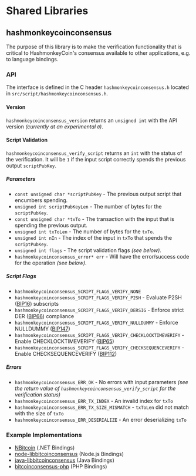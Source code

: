 Shared Libraries
================

## hashmonkeycoinconsensus

The purpose of this library is to make the verification functionality that is critical to HashmonkeyCoin's consensus available to other applications, e.g. to language bindings.

### API

The interface is defined in the C header `hashmonkeycoinconsensus.h` located in  `src/script/hashmonkeycoinconsensus.h`.

#### Version

`hashmonkeycoinconsensus_version` returns an `unsigned int` with the API version *(currently at an experimental `0`)*.

#### Script Validation

`hashmonkeycoinconsensus_verify_script` returns an `int` with the status of the verification. It will be `1` if the input script correctly spends the previous output `scriptPubKey`.

##### Parameters
- `const unsigned char *scriptPubKey` - The previous output script that encumbers spending.
- `unsigned int scriptPubKeyLen` - The number of bytes for the `scriptPubKey`.
- `const unsigned char *txTo` - The transaction with the input that is spending the previous output.
- `unsigned int txToLen` - The number of bytes for the `txTo`.
- `unsigned int nIn` - The index of the input in `txTo` that spends the `scriptPubKey`.
- `unsigned int flags` - The script validation flags *(see below)*.
- `hashmonkeycoinconsensus_error* err` - Will have the error/success code for the operation *(see below)*.

##### Script Flags
- `hashmonkeycoinconsensus_SCRIPT_FLAGS_VERIFY_NONE`
- `hashmonkeycoinconsensus_SCRIPT_FLAGS_VERIFY_P2SH` - Evaluate P2SH ([BIP16](https://github.com/bitcoin/bips/blob/master/bip-0016.mediawiki)) subscripts
- `hashmonkeycoinconsensus_SCRIPT_FLAGS_VERIFY_DERSIG` - Enforce strict DER ([BIP66](https://github.com/bitcoin/bips/blob/master/bip-0066.mediawiki)) compliance
- `hashmonkeycoinconsensus_SCRIPT_FLAGS_VERIFY_NULLDUMMY` - Enforce NULLDUMMY ([BIP147](https://github.com/bitcoin/bips/blob/master/bip-0147.mediawiki))
- `hashmonkeycoinconsensus_SCRIPT_FLAGS_VERIFY_CHECKLOCKTIMEVERIFY` - Enable CHECKLOCKTIMEVERIFY ([BIP65](https://github.com/bitcoin/bips/blob/master/bip-0065.mediawiki))
- `hashmonkeycoinconsensus_SCRIPT_FLAGS_VERIFY_CHECKSEQUENCEVERIFY` - Enable CHECKSEQUENCEVERIFY ([BIP112](https://github.com/bitcoin/bips/blob/master/bip-0112.mediawiki))

##### Errors
- `hashmonkeycoinconsensus_ERR_OK` - No errors with input parameters *(see the return value of `hashmonkeycoinconsensus_verify_script` for the verification status)*
- `hashmonkeycoinconsensus_ERR_TX_INDEX` - An invalid index for `txTo`
- `hashmonkeycoinconsensus_ERR_TX_SIZE_MISMATCH` - `txToLen` did not match with the size of `txTo`
- `hashmonkeycoinconsensus_ERR_DESERIALIZE` - An error deserializing `txTo`

### Example Implementations
- [NBitcoin](https://github.com/NicolasDorier/NBitcoin/blob/master/NBitcoin/Script.cs#L814) (.NET Bindings)
- [node-libbitcoinconsensus](https://github.com/bitpay/node-libbitcoinconsensus) (Node.js Bindings)
- [java-libbitcoinconsensus](https://github.com/dexX7/java-libbitcoinconsensus) (Java Bindings)
- [bitcoinconsensus-php](https://github.com/Bit-Wasp/bitcoinconsensus-php) (PHP Bindings)
